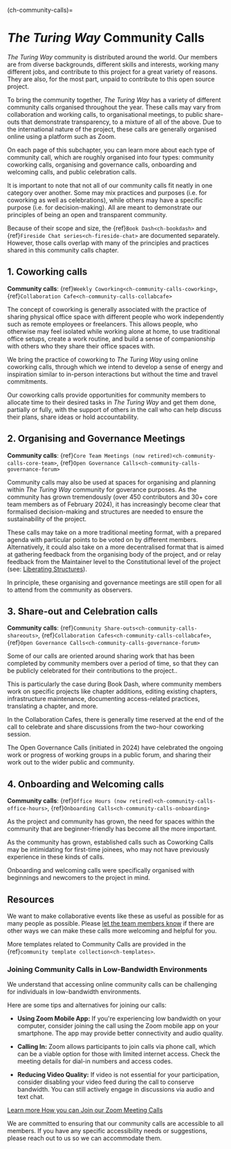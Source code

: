 (ch-community-calls)=
# _The Turing Way_ Community Calls

_The Turing Way_ community is distributed around the world.
Our members are from diverse backgrounds, different skills and interests, working many different jobs, and contribute to this project for a great variety of reasons. They are also, for the most part, unpaid to contribute to this open source project.

To bring the community together, _The Turing Way_ has a variety of different community calls organised throughout the year. These calls may vary from collaboration and working calls, to organisational meetings, to public share-outs that demonstrate transparency, to a mixture of all of the above. Due to the international nature of the project, these calls are generally organised online using a platform such as Zoom.

On each page of this subchapter, you can learn more about each type of community call, which are roughly organised into four types: community coworking calls, organising and governance calls, onboarding and welcoming calls, and public celebration calls. 

It is important to note that not all of our community calls fit neatly in one category over another. Some may mix practices and purposes (i.e. for coworking as well as celebrations), while others may have a specific purpose (i.e. for decision-making). All are meant to demonstrate our principles of being an open and transparent community.

Because of their scope and size, the {ref}`Book Dash<ch-bookdash>` and {ref}`Fireside Chat series<ch-fireside-chat>` are documented separately. However, those calls overlap with many of the principles and practices shared in this community calls chapter.

## 1. Coworking calls

**Community calls**: {ref}`Weekly Coworking<ch-community-calls-coworking>`, {ref}`Collaboration Cafe<ch-community-calls-collabcafe>`

The concept of coworking is generally associated with the practice of sharing physical office space with different people who work independently such as remote employees or freelancers.
This allows people, who otherwise may feel isolated while working alone at home, to use traditional office setups, create a work routine, and build a sense of companionship with others who they share their office spaces with.

We bring the practice of coworking to _The Turing Way_ using online coworking calls, through which we intend to develop a sense of energy and inspiration similar to in-person interactions but without the time and travel commitments.

Our coworking calls provide opportunities for community members to allocate time to their desired tasks in _The Turing Way_ and get them done, partially or fully, with the support of others in the call who can help discuss their plans, share ideas or hold accountability.

## 2. Organising and Governance Meetings

**Community calls**: {ref}`Core Team Meetings (now retired)<ch-community-calls-core-team>`, {ref}`Open Governance Calls<ch-community-calls-governance-forum>`

Community calls may also be used at spaces for organising and planning within _The Turing Way_ community for goverance purposes. As the community has grown tremendously (over 450 contributors and 30+ core team members as of February 2024), it has increasingly become clear that formalised decision-making and structures are needed to ensure the sustainability of the project.

These calls may take on a more traditional meeting format, with a prepared agenda with particular points to be voted on by different members. Alternatively, it could also take on a more decentralised format that is aimed at gathering feedback from the organising body of the project, and or relay feedback from the Maintainer level to the Constitutional level of the project (see: [Liberating Structures](https://www.liberatingstructures.com/)). 

In principle, these organising and governance meetings are still open for all to attend from the community as observers.

## 3. Share-out and Celebration calls

**Community calls**: {ref}`Community Share-outs<ch-community-calls-shareouts>`, {ref}`Collaboration Cafes<ch-community-calls-collabcafe>`, {ref}`Open Governance Calls<ch-community-calls-governance-forum>`

Some of our calls are oriented around sharing work that has been completed by community members over a period of time, so that they can be publicly celebrated for their contributions to the project.. 

This is particularly the case during Book Dash, where community members work on specific projects like chapter additions, editing existing chapters, infrastructure maintenance, documenting access-related practices, translating a chapter, and more.

In the Collaboration Cafes, there is generally time reserved at the end of the call to celebrate and share discussions from the two-hour coworking session.

The Open Governance Calls (initiated in 2024) have celebrated the ongoing work or progress of working groups in a public forum, and sharing their work out to the wider public and community.

## 4. Onboarding and Welcoming calls

**Community calls**: {ref}`Office Hours (now retired)<ch-community-calls-office-hours>`, {ref}`Onboarding Calls<ch-community-calls-onboarding>`

As the project and community has grown, the need for spaces within the community that are beginner-friendly has become all the more important. 

As the community has grown, established calls such as Coworking Calls may be intimidating for first-time joinees, who may not have previously experience in these kinds of calls.

Onboarding and welcoming calls were specifically organised with beginnings and newcomers to the project in mind.

## Resources

We want to make collaborative events like these as useful as possible for as many people as possible.
Please [let the team members know](https://github.com/the-turing-way/the-turing-way#get-in-touch) if there are other ways we can make these calls more welcoming and helpful for you.

More templates related to Community Calls are provided in the {ref}`community template collection<ch-templates>`.

### Joining Community Calls in Low-Bandwidth Environments

We understand that accessing online community calls can be challenging for individuals in low-bandwidth environments.

Here are some tips and alternatives for joining our calls:

- **Using Zoom Mobile App:** If you're experiencing low bandwidth on your computer, consider joining the call using the Zoom mobile app on your smartphone. The app may provide better connectivity and audio quality.

- **Calling In:** Zoom allows participants to join calls via phone call, which can be a viable option for those with limited internet access. Check the meeting details for dial-in numbers and access codes.

- **Reducing Video Quality:** If video is not essential for your participation, consider disabling your video feed during the call to conserve bandwidth. You can still actively engage in discussions via audio and text chat.

[Learn more How you can Join our Zoom Meeting Calls](https://support.zoom.com/hc/en/article?id=zm_kb&sysparm_article=KB0060732)

We are committed to ensuring that our community calls are accessible to all members. If you have any specific accessibility needs or suggestions, please reach out to us so we can accommodate them.
